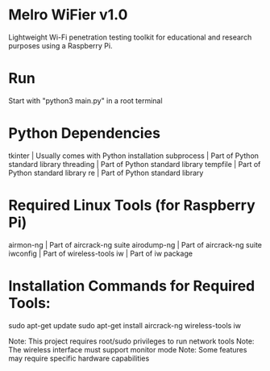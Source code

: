 # Melro WiFier v1.0
Lightweight Wi-Fi penetration testing toolkit for educational and research purposes using a Raspberry Pi.

# Run
Start with "python3 main.py" in a root terminal

# Python Dependencies
tkinter    | Usually comes with Python installation
subprocess | Part of Python standard library
threading  | Part of Python standard library
tempfile   | Part of Python standard library
re         | Part of Python standard library

# Required Linux Tools (for Raspberry Pi)
airmon-ng    | Part of aircrack-ng suite
airodump-ng  | Part of aircrack-ng suite
iwconfig     | Part of wireless-tools
iw           | Part of iw package

# Installation Commands for Required Tools:
sudo apt-get update
sudo apt-get install aircrack-ng wireless-tools iw

Note: This project requires root/sudo privileges to run network tools
Note: The wireless interface must support monitor mode
Note: Some features may require specific hardware capabilities 
